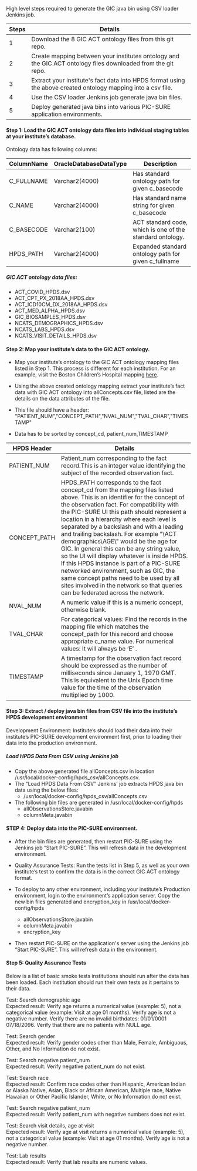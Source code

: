 High level steps required to generate the GIC java bin using CSV loader Jenkins job. 

Steps|Details
-----|-------
1 | Download the 8 GIC ACT ontology files from this git repo.
2 | Create mapping between your institutes ontology and the GIC ACT ontology files downloaded from the git repo.
3 | Extract your institute's fact data into HPDS format using the above created ontology mapping into a csv file.
4 | Use the CSV loader Jenkins job generate java bin files.
5 | Deploy generated java bins into various PIC-SURE application environments.

#### Step 1: Load the GIC ACT ontology data files into individual staging tables at your institute’s database. <br>
Ontology data has following columns:
 
ColumnName|OracleDatabaseDataType|Description|
----------|----------|----------
C_FULLNAME|Varchar2(4000)|Has standard ontology path for given c_basecode
C_NAME|Varchar2(4000)|Has standard name string for given c_basecode
C_BASECODE|Varchar2(100)|ACT standard code, which is one of the standard ontology.
HPDS_PATH|Varchar2(4000)|Expanded standard ontology path for given c_fullname

 
##### GIC ACT ontology data files:
* ACT_COVID_HPDS.dsv
* ACT_CPT_PX_2018AA_HPDS.dsv
* ACT_ICD10CM_DX_2018AA_HPDS.dsv
* ACT_MED_ALPHA_HPDS.dsv
* GIC_BIOSAMPLES_HPDS.dsv
* NCATS_DEMOGRAPHICS_HPDS.dsv
* NCATS_LABS_HPDS.dsv
* NCATS_VISIT_DETAILS_HPDS.dsv

#### Step 2: Map your institute’s data to the GIC ACT ontology.<br>
* Map your institute’s ontology to the GIC ACT ontology mapping files listed in Step 1. This process is different for each institution. For an example, visit the  Boston Children’s Hospital mapping [here](https://github.com/hms-dbmi/i2b2ACTtoHPDS/tree/BCH_ACT_Mappings/BCH%20files).

* Using the above created ontology mapping extract your institute’s fact data with GIC ACT ontology into allConcepts.csv file, listed are the details on the data attributes of the file.
* This file should have a header: "PATIENT_NUM","CONCEPT_PATH","NVAL_NUM","TVAL_CHAR","TIMESTAMP" 
* Data has to be sorted by concept_cd, patient_num,TIMESTAMP
 
HPDS Header| Details
----|----
PATIENT_NUM| Patient_num corresponding to the fact record.This is an integer value identifying the subject of the recorded observation fact.
CONCEPT_PATH|HPDS_PATH corresponds to the fact concept_cd from the mapping files listed above. This is an identifier for the concept of the observation fact. For compatibility with the PIC-SURE UI this path should represent a location in a hierarchy where each level is separated by a backslash and with a leading and trailing backslash. For example "\ACT demographics\AGE\\" would be the age for GIC. In general this can be any string value, so the UI will display whatever is inside HPDS. If this HPDS instance is part of a PIC-SURE networked environment, such as GIC, the same concept paths need to be used by all sites involved in the network so that queries can be federated across the network.
NVAL_NUM|A numeric value if this is a numeric concept, otherwise blank.
TVAL_CHAR|For categorical values: Find the records in the mapping file which matches the concept_path for this record and choose appropriate c_name value. For numerical values: It will always be ‘E’ .
TIMESTAMP|A timestamp for the observation fact record should be expressed as the number of milliseconds since January 1, 1970 GMT. This is equivalent to the Unix Epoch time value for the time of the observation multiplied by 1000.

 
#### Step 3: Extract / deploy java bin files from CSV file into the institute’s HPDS development environment <br>
Development Environment: Institute’s should load their data into their institute’s PIC-SURE development environment first, prior to loading their data into the production environment. 

##### Load HPDS Data From CSV using Jenkins job <br>
* Copy the above generated file allConcepts.csv in location /usr/local/docker-config/hpds_csv/allConcepts.csv.
* The “Load HPDS Data From CSV” Jenkins’ job extracts HPDS java bin data using the below files: 
  * /usr/local/docker-config/hpds_csv/allConcepts.csv
* The following bin files are generated in /usr/local/docker-config/hpds
  * allObservationsStore.javabin  
  * columnMeta.javabin  
#### STEP 4: Deploy data into the PIC-SURE environment. <br>
* After the bin files are generated, then restart PIC-SURE using the Jenkins job “Start PIC-SURE”. This will refresh data in the development environment.
 
* Quality Assurance Tests: Run the tests list in Step 5, as well as your own institute’s test to confirm the data is in the correct GIC ACT ontology format. 
* To deploy to any other environment, including your institute’s Production environment, login to the environment’s application server. Copy the new bin files generated and encryption_key  in /usr/local/docker-config/hpds
  * allObservationsStore.javabin 
  * columnMeta.javabin  
  * encryption_key
  
 
* Then restart PIC-SURE on the application's server using the Jenkins job “Start PIC-SURE”. This will refresh data in the environment.
 
 
#### Step 5: Quality Assurance Tests <br>
Below is a list of basic smoke tests institutions should run after the data has been loaded.  Each institution should run their own tests as it pertains to their data. <br>

Test: Search demographic age<br>
Expected result: Verify age returns a numerical value (example: 5), not a categorical value (example: Visit at age 01 months). Verify age is not a negative number. Verify there are no invalid birthdates: 01/01/0001 07/18/2096. Verify that there are no patients with NULL age.

Test: Search gender<br>
Expected result: Verify gender codes other than Male, Female, Ambiguous, Other, and No Information do not exist.

Test: Search negative patient_num<br>
Expected result: Verify negative patient_num do not exist.

Test: Search race<br>
Expected result: Confirm race codes other than Hispanic, American Indian or Alaska Native, Asian, Black or African American, Multiple race, Native Hawaiian or Other Pacific Islander, White, or No Information do not exist. 

Test: Search negative patient_num<br>
Expected result: Verify patient_num with negative numbers does not exist.

Test: Search visit details, age at visit<br>
Expected result: Verify age at visit returns a numerical value (example: 5), not a categorical value (example: Visit at age 01 months). Verify age is not a negative number. 

Test: Lab results <br>
Expected result: Verify that lab results are numeric values. 
